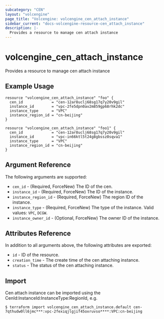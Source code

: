 ```yaml
---
subcategory: "CEN"
layout: "volcengine"
page_title: "Volcengine: volcengine_cen_attach_instance"
sidebar_current: "docs-volcengine-resource-cen_attach_instance"
description: |-
  Provides a resource to manage cen attach instance
---
```

# volcengine_cen_attach_instance
Provides a resource to manage cen attach instance
## Example Usage
```hcl
resource "volcengine_cen_attach_instance" "foo" {
  cen_id             = "cen-12ar8uclj68sg17q7y20v9gil"
  instance_id        = "vpc-2fe5dpn0av2m859gp68rhk2dc"
  instance_type      = "VPC"
  instance_region_id = "cn-beijing"
}

resource "volcengine_cen_attach_instance" "foo1" {
  cen_id             = "cen-12ar8uclj68sg17q7y20v9gil"
  instance_id        = "vpc-in66ktl5t24g8gbssz0sqva1"
  instance_type      = "VPC"
  instance_region_id = "cn-beijing"
}
```
## Argument Reference
The following arguments are supported:
* `cen_id` - (Required, ForceNew) The ID of the cen.
* `instance_id` - (Required, ForceNew) The ID of the instance.
* `instance_region_id` - (Required, ForceNew) The region ID of the instance.
* `instance_type` - (Required, ForceNew) The type of the instance. Valid values: `VPC`, `DCGW`.
* `instance_owner_id` - (Optional, ForceNew) The owner ID of the instance.

## Attributes Reference
In addition to all arguments above, the following attributes are exported:
* `id` - ID of the resource.
* `creation_time` - The create time of the cen attaching instance.
* `status` - The status of the cen attaching instance.


## Import
Cen attach instance can be imported using the CenId:InstanceId:InstanceType:RegionId, e.g.
```
$ terraform import volcengine_cen_attach_instance.default cen-7qthudw0ll6jmc***:vpc-2fexiqjlgjif45oxruvso****:VPC:cn-beijing
```

